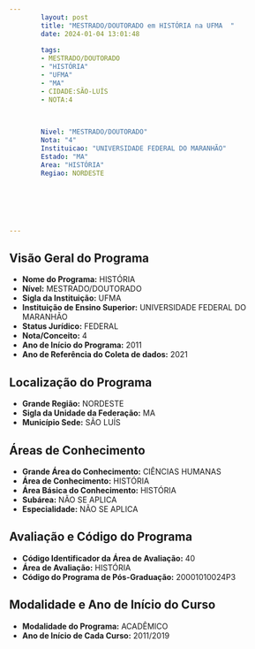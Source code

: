 ```yaml
---
        layout: post
        title: "MESTRADO/DOUTORADO em HISTÓRIA na UFMA  "
        date: 2024-01-04 13:01:48
     
        tags:
        - MESTRADO/DOUTORADO
        - "HISTÓRIA"
        - "UFMA"
        - "MA"
        - CIDADE:SÃO-LUÍS
        - NOTA:4
        
       

        Nivel: "MESTRADO/DOUTORADO"
        Nota: "4"
        Instituicao: "UNIVERSIDADE FEDERAL DO MARANHÃO"
        Estado: "MA"
        Area: "HISTÓRIA"
        Regiao: NORDESTE
        
        
        
        
        
        
---
```

## Visão Geral do Programa
- **Nome do Programa:** HISTÓRIA
- **Nível:** MESTRADO/DOUTORADO
- **Sigla da Instituição:** UFMA
- **Instituição de Ensino Superior:** UNIVERSIDADE FEDERAL DO MARANHÃO
- **Status Jurídico:** FEDERAL
- **Nota/Conceito:** 4
- **Ano de Início do Programa:** 2011
- **Ano de Referência do Coleta de dados:** 2021

## Localização do Programa
- **Grande Região:** NORDESTE
- **Sigla da Unidade da Federação:** MA
- **Município Sede:** SÃO LUÍS

## Áreas de Conhecimento
- **Grande Área do Conhecimento:** CIÊNCIAS HUMANAS
- **Área de Conhecimento:** HISTÓRIA
- **Área Básica do Conhecimento:** HISTÓRIA
- **Subárea:** NÃO SE APLICA
- **Especialidade:** NÃO SE APLICA

## Avaliação e Código do Programa
- **Código Identificador da Área de Avaliação:** 40
- **Área de Avaliação:** HISTÓRIA
- **Código do Programa de Pós-Graduação:** 20001010024P3


## Modalidade e Ano de Início do Curso
- **Modalidade do Programa:** ACADÊMICO
- **Ano de Início de Cada Curso:** 2011/2019

